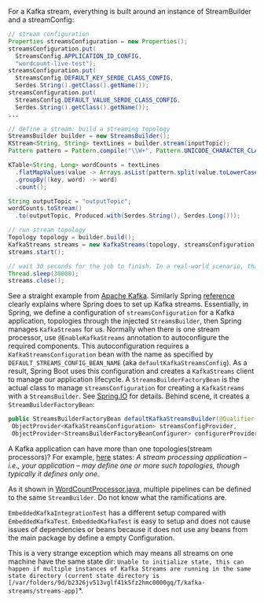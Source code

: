 For a Kafka stream, everything is built around an instance of StreamBuilder and a streamConfig:

```java
// stream configuration
Properties streamsConfiguration = new Properties();
streamsConfiguration.put(
  StreamsConfig.APPLICATION_ID_CONFIG,
  "wordcount-live-test");
streamsConfiguration.put(
  StreamsConfig.DEFAULT_KEY_SERDE_CLASS_CONFIG,
  Serdes.String().getClass().getName());
streamsConfiguration.put(
  StreamsConfig.DEFAULT_VALUE_SERDE_CLASS_CONFIG,
  Serdes.String().getClass().getName());
...

// define a stream: build a streaming topology
StreamsBuilder builder = new StreamsBuilder();
KStream<String, String> textLines = builder.stream(inputTopic);
Pattern pattern = Pattern.compile("\\W+", Pattern.UNICODE_CHARACTER_CLASS);

KTable<String, Long> wordCounts = textLines
  .flatMapValues(value -> Arrays.asList(pattern.split(value.toLowerCase())))
  .groupBy((key, word) -> word)
  .count();

String outputTopic = "outputTopic";
wordCounts.toStream()
  .to(outputTopic, Produced.with(Serdes.String(), Serdes.Long()));

// run stream topology
Topology topology = builder.build();
KafkaStreams streams = new KafkaStreams(topology, streamsConfiguration);
streams.start();

// wait 30 seconds for the job to finish. In a real-world scenario, that job would be running all the time, processing events from Kafka as they arrive.
Thread.sleep(30000);
streams.close();
```

See a straight example from [Apache Kafka](https://kafka.apache.org/documentation/streams/#:~:text=Kafka%20Streams%20is%20a%20client,Kafka's%20server%2Dside%20cluster%20technology.). Similarly Spring [reference](https://docs.spring.io/spring-kafka/reference/streams.html) clearly explains where Spring does to set up Kafka streams.
Essentially, in Spring, we define a configuration of `streamsConfiguration` for a Kafka application, topologies through the injected `StreamsBuilder`,  then Spring manages `KafkaStreams` for us.
Normally when there is one stream processor, use `@EnableKafkaStreams` annotation to autoconfigure the required components. This autoconfiguration requires a `KafkaStreamsConfiguration` bean with the name as specified by `DEFAULT_STREAMS_CONFIG_BEAN_NAME` (aka `defaultKafkaStreamsConfig`). As a result, Spring Boot uses this configuration and creates a `KafkaStreams` client to manage our application lifecycle.
A `StreamsBuilderFactoryBean` is the actual class to manage `streamsConfiguration` for creating a `KafkaStreams` with a `StreamsBuilder`. See
[Spring.IO](https://docs.spring.io/spring-kafka/api/org/springframework/kafka/annotation/KafkaStreamsDefaultConfiguration.html) for details.
Behind scene, it creates a `StreamBuilderFactoryBean`:
```java
public StreamsBuilderFactoryBean defaultKafkaStreamsBuilder(@Qualifier("defaultKafkaStreamsConfig")
 ObjectProvider<KafkaStreamsConfiguration> streamsConfigProvider,
 ObjectProvider<StreamsBuilderFactoryBeanConfigurer> configurerProvider)
```

A Kafka application can have more than one topologies(stream processors)? For example, [here](https://docs.confluent.io/platform/current/streams/architecture.html) states: *A stream processing application – i.e., your application – may define one or more such topologies, though typically it defines only one.* 

As it shown in [WordCountProcessor.java](WordCountProcessor.java), multiple pipelines can be defined to the same `StreamBuilder`. Do not know what the ramifications are. 

`EmbeddedKafkaIntegrationTest` has a different setup compared with `EmbeddedKafkaTest`. `EmbeddedKafkaTest` is easy to setup and does not cause issues of dependencies or beans because it does not use any beans from the main package by define a empty Configuration.

This is a very strange exception which may means all streams on one machine have the same state dir:
`Unable to initialize state, this can happen if multiple instances of Kafka Streams are running in the same state directory (current state directory is [/var/folders/9d/b2326jv513vglf41k5fz2hmc0000gq/T/kafka-streams/streams-app]`*.
